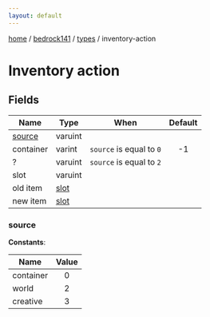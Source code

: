 ```yaml
---
layout: default
---
```


[home](/)  /  [bedrock141](/protocol/bedrock141)  /  [types](/protocol/bedrock141/types)  /  inventory-action

# Inventory action

## Fields

Name | Type | When | Default
---|---|:---:|:---:
[source](#source) | varuint |  | 
container | varint | <code>source</code> is equal to <code>0</code> | -1
? | varuint | <code>source</code> is equal to <code>2</code> | 
slot | varuint |  | 
old item | [slot](/protocol/bedrock141/types/slot) |  | 
new item | [slot](/protocol/bedrock141/types/slot) |  | 

### source

**Constants**:

Name | Value
---|:---:
container | 0
world | 2
creative | 3
